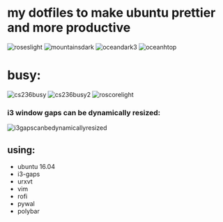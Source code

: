# my dotfiles to make ubuntu prettier and more productive

![roseslight](https://i.imgur.com/IzOyceo.png)
![mountainsdark](https://i.imgur.com/m0myuIx.png)
![oceandark3](https://i.imgur.com/5vMSAn9.png)
![oceanhtop](https://i.imgur.com/4rYFrbK.png)


# busy:
![cs236busy](https://i.imgur.com/z7pcVbp.png)
![cs236busy2](https://i.imgur.com/lOUNpy8.png)
![roscorelight](https://i.imgur.com/jwcAQkY.png)

### i3 window gaps can be dynamically resized:
![i3gapscanbedynamicallyresized](https://i.imgur.com/tcgh0zx.png)

## using:
* ubuntu 16.04
* i3-gaps 
* urxvt 
* vim
* rofi
* pywal 
* polybar
